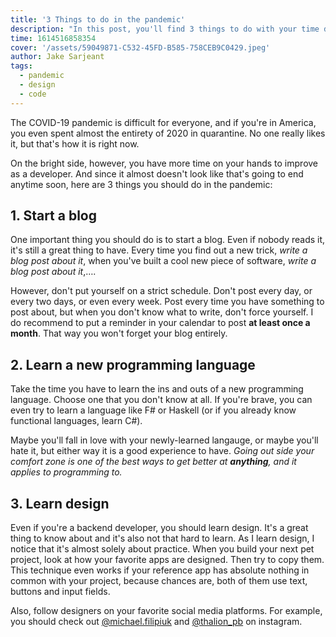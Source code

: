 ```yaml
---
title: '3 Things to do in the pandemic'
description: "In this post, you'll find 3 things to do with your time during the COVID-19 pandemic as a developer."
time: 1614516858354
cover: '/assets/59049871-C532-45FD-B585-758CEB9C0429.jpeg'
author: Jake Sarjeant
tags:
  - pandemic
  - design
  - code
---
```


The COVID-19 pandemic is difficult for everyone, and if you're in America, you even spent almost the entirety of 2020 in quarantine. No one really likes it, but that's how it is right now.

On the bright side, however, you have more time on your hands to improve as a developer. And since it almost doesn't look like that's going to end anytime soon, here are 3 things you should do in the pandemic:

## 1. Start a blog
One important thing you should do is to start a blog. Even if nobody reads it, it's still a great thing to have. Every time you find out a new trick, _write a blog post about it_, when you've built a cool new piece of software, _write a blog post about it_,….

However, don't put yourself on a strict schedule. Don't post every day, or every two days, or even every week. Post every time you have something to post about, but when you don't know what to write, don't force yourself. I do recommend to put a reminder in your calendar to post **at least once a month**. That way you won't forget your blog entirely.

## 2. Learn a new programming language
Take the time you have to learn the ins and outs of a new programming language. Choose one that you don't know at all. If you're brave, you can even try to learn a language like F# or Haskell (or if you already know functional languages, learn C#).

Maybe you'll fall in love with your newly-learned langauge, or maybe you'll hate it, but either way it is a good experience to have. _Going out side your comfort zone is one of the best ways to get better at **anything**, and it applies to programming to._

## 3. Learn design
Even if you're a backend developer, you should learn design. It's a great thing to know about and it's also not that hard to learn. As I learn design, I notice that it's almost solely about practice. When you build your next pet project, look at how your favorite apps are designed. Then try to copy them. This technique even works if your reference app has absolute nothing in common with your project, because chances are, both of them use text, buttons and input fields.

Also, follow designers on your favorite social media platforms. For example, you should check out [@michael.filipiuk](https://instagram.com/michael.filipiuk) and [@thalion_pb](https://instagram.com/thalion_pb) on instagram.
